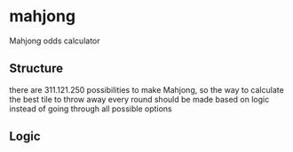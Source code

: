 # mahjong
Mahjong odds calculator

## Structure
there are 311.121.250 possibilities to make Mahjong, so
the way to calculate the best tile to throw away every round should be
made based on logic instead of going through all possible options

## Logic

